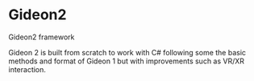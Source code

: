 # Gideon2
Gideon2 framework

Gideon 2 is built from scratch to work with C# following some the basic methods and format of Gideon 1 but with improvements such as VR/XR interaction.
